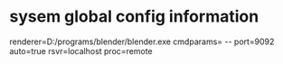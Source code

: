 # sysem global config information
renderer=D:/programs/blender/blender.exe
cmdparams= -- port=9092 auto=true rsvr=localhost proc=remote